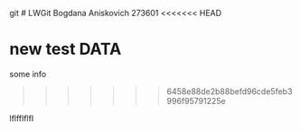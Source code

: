 git # LWGit
Bogdana Aniskovich 
273601
<<<<<<< HEAD

new test DATA
=======
some info
>>>>>>> 6458e88de2b88befd96cde5feb3996f95791225e

lflfflflfl
